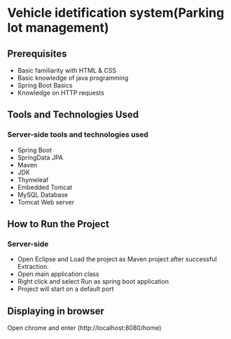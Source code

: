 # Vehicle idetification system(Parking lot management)

## Prerequisites
- Basic familiarity with HTML & CSS
- Basic knowledge of java programming
- Spring Boot Basics
- Knowledge on HTTP requests


## Tools and Technologies Used
### Server-side tools and technologies used
- Spring Boot
- SpringData JPA 
- Maven
- JDK 
- Thymeleaf
- Embedded Tomcat
- MySQL Database
- Tomcat Web server


## How to Run the Project
### Server-side
- Open Eclipse and Load the project as Maven project after successful Extraction.
- Open main application class
- Right click and select Run as spring boot application
- Project will start on a default port

## Displaying in browser

Open chrome and enter (http://localhost:8080/home) 
